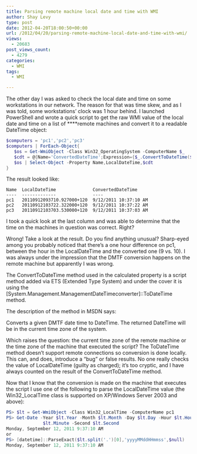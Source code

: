 ```yaml
---
title: Parsing remote machine local date and time with WMI
author: Shay Levy
type: post
date: 2012-04-20T18:00:50+00:00
url: /2012/04/20/parsing-remote-machine-local-date-and-time-with-wmi/
views:
  - 20683
post_views_count:
  - 4279
categories:
  - WMI
tags:
  - WMI

---
```

The other day I was asked to check the local date and time on some workstations in our network. The reason for that was time skew, and as I was told, some workstations’ clock was 1 hour behind. I launched PowerShell and wrote a quick script to get the raw WMI value of the local date and time on a list of ****remote machines and convert it to a readable DateTime object:

```powershell
$computers = 'pc1','pc2','pc3'
$computers | ForEach-Object{
   $os = Get-WmiObject -Class Win32_OperatingSystem -ComputerName $_
   $cdt = @{Name='ConvertedDateTime';Expression={$_.ConvertToDateTime($os.LocalDateTime)}}
   $os | Select-Object -Property Name,LocalDateTime,$cdt
}
```


The result looked like:

```shell
Name  LocalDateTime              ConvertedDateTime
----  -------------              ----
pc1   20110912093710.927000+120  9/12/2011 10:37:10 AM
pc2   20110912103722.322000+120  9/12/2011 10:37:22 AM
pc3   20110912103703.530000+120  9/12/2011 10:37:03 AM
```


I took a quick look at the last column and was able to determine that the time on the machines in question was correct. Right?

Wrong! Take a look at the result. Do you find anything unusual? Sharp-eyed among you probably noticed that there’s a one hour difference on pc1, between the hour in the LocalDateTime and the converted one (9 vs. 10). I was always under the impression that the DMTF conversion happens on the remote machine but apparently I was wrong.

The ConvertToDateTime method used in the calculated property is a script method added via ETS (Extended Type System) and under the cover it is using the [System.Management.ManagementDateTimeconverter]::ToDateTime method.

The description of the method in MSDN says:

Converts a given DMTF date time to DateTime. The returned DateTime will be in the current time zone of the system. 

Which raises the question: the current time zone of the remote machine or the time zone of the machine that executed the script? The ToDateTime method doesn&#8217;t support remote connections so conversion is done locally. This can, and does, introduce a &#8220;bug&#8221; or false results. No one really checks the value of LocalDateTime (guilty as charged); it&#8217;s too cryptic, and I have always counted on the result of the ConvertToDateTime method.

Now that I know that the conversion is made on the machine that executes the script I use one of the following to parse the LocalDateTime value (the Win32_LocalTime class is supported on XP/Windows Server 2003 and above):

```powershell
PS> $lt = Get-WmiObject -Class Win32_LocalTime -ComputerName pc1
PS> Get-Date -Year $lt.Year -Month $lt.Month -Day $lt.Day -Hour $lt.Hour -Minute `
              $lt.Minute -Second $lt.Second
Monday, September 12, 2011 9:37:10 AM
or
PS> [datetime]::ParseExact($lt.split('.')[0],'yyyyMMddHHmmss',$null)
Monday, September 12, 2011 9:37:10 AM
```